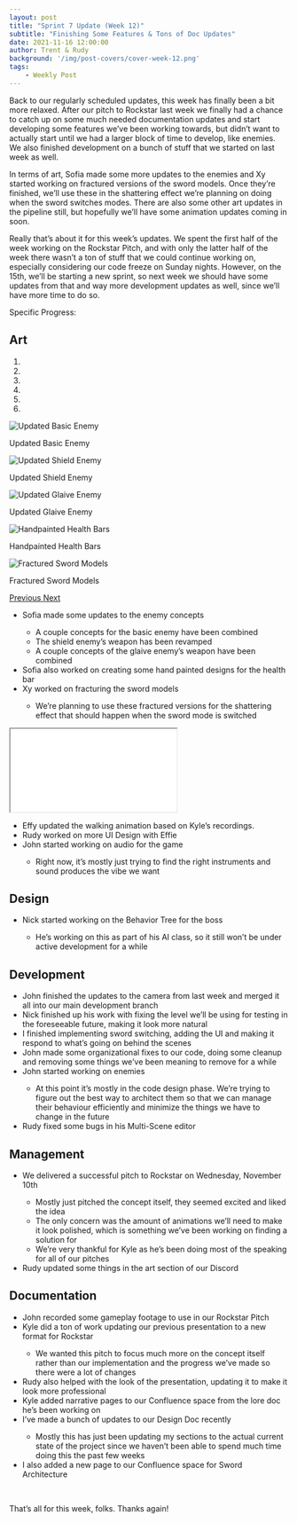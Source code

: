```yaml
---
layout: post
title: "Sprint 7 Update (Week 12)"
subtitle: "Finishing Some Features & Tons of Doc Updates"
date: 2021-11-16 12:00:00
author: Trent & Rudy
background: '/img/post-covers/cover-week-12.png'
tags: 
    - Weekly Post
---
```


Back to our regularly scheduled updates, this week has finally been a bit more relaxed. After our pitch to Rockstar last week we finally had a chance to catch up on some much needed documentation updates and start developing some features we’ve been working towards, but didn’t want to actually start until we had a larger block of time to develop, like enemies. We also finished development on a bunch of stuff that we started on last week as well. 

In terms of art, Sofia made some more updates to the enemies and Xy started working on fractured versions of the sword models. Once they’re finished, we’ll use these in the shattering effect we’re planning on doing when the sword switches modes. There are also some other art updates in the pipeline still, but hopefully we’ll have some animation updates coming in soon. 

Really that’s about it for this week’s updates. We spent the first half of the week working on the Rockstar Pitch, and with only the latter half of the week there wasn’t a ton of stuff that we could continue working on, especially considering our code freeze on Sunday nights. However, on the 15th, we’ll be starting a new sprint, so next week we should have some updates from that and way more development updates as well, since we’ll have more time to do so. 

Specific Progress:

## Art

<div class="row my-5">
    <div id="carouselExampleIndicators" class="carousel slide shadow rounded" data-ride="carousel">
        <ol class="carousel-indicators">
            <li data-target="#carouselExampleIndicators" data-slide-to="0" class="active"></li>
            <li data-target="#carouselExampleIndicators" data-slide-to="1"></li>
            <li data-target="#carouselExampleIndicators" data-slide-to="2"></li>
            <li data-target="#carouselExampleIndicators" data-slide-to="3"></li>
            <li data-target="#carouselExampleIndicators" data-slide-to="4"></li>
            <li data-target="#carouselExampleIndicators" data-slide-to="5"></li>
        </ol>
        <div class="carousel-inner">
            <div class="carousel-item active">
                <img class="d-block mx-auto" src="/img/posts/week12-fall/13_UpdatedBasicEnemy.png"
                    alt="Updated Basic Enemy">
                <div class="carousel-caption d-none d-md-block">
                    <p>Updated Basic Enemy</p>
                </div>
            </div>
            <div class="carousel-item">
                <img class="d-block mx-auto" src="/img/posts/week12-fall/13_UpdatedShieldEnemy.png"
                    alt="Updated Shield Enemy">
                <div class="carousel-caption d-none d-md-block">
                    <p>Updated Shield Enemy</p>
                </div>
            </div>
            <div class="carousel-item">
                <img class="d-block mx-auto" src="/img/posts/week12-fall/13_UpdatedGlaiveEnemy.png"
                    alt="Updated Glaive Enemy">
                <div class="carousel-caption d-none d-md-block">
                    <p>Updated Glaive Enemy</p>
                </div>
            </div>
            <div class="carousel-item">
                <img class="d-block mx-auto" src="/img/posts/week12-fall/13_HandpaintedHealthBars.png"
                    alt="Handpainted Health Bars">
                <div class="carousel-caption d-none d-md-block">
                    <p>Handpainted Health Bars</p>
                </div>
            </div>
            <div class="carousel-item">
                <img class="d-block mx-auto" src="/img/posts/week12-fall/13_FracturedSwordModels.png"
                    alt="Fractured Sword Models">
                <div class="carousel-caption d-none d-md-block">
                    <p>Fractured Sword Models</p>
                </div>
            </div>
        </div>
        <a class="carousel-control-prev" href="#carouselExampleIndicators" role="button" data-slide="prev">
            <span class="carousel-control-prev-icon" aria-hidden="true"></span>
            <span class="sr-only">Previous</span>
        </a>
        <a class="carousel-control-next" href="#carouselExampleIndicators" role="button" data-slide="next">
            <span class="carousel-control-next-icon" aria-hidden="true"></span>
            <span class="sr-only">Next</span>
        </a>
    </div>
</div>

<ul class="section-body mt-4">
    <li>Sofia made some updates to the enemy concepts</li>
    <ul class="mt-2">
        <li>A couple concepts for the basic enemy have been combined</li>
        <li>The shield enemy’s weapon has been revamped</li>
        <li>A couple concepts of the glaive enemy’s weapon have been combined</li>
    </ul>
    <li>Sofia also worked on creating some hand painted designs for the health bar</li>
    <li>Xy worked on fracturing the sword models</li>
    <ul class="mt-2">
        <li>We’re planning to use these fractured versions for the shattering effect that should happen when the sword mode is switched</li>
    </ul>
</ul>

<!-- 16:9 aspect ratio -->
<div class="embed-responsive embed-responsive-16by9">
  <iframe class="embed-responsive-item" src="/media/WalkingV4.mp4" allowfullscreen></iframe>
</div>

<ul class="section-body mt-4">
    <li>Effy updated the walking animation based on Kyle’s recordings.</li>
    <li>Rudy worked on more UI Design with Effie</li>
    <li>John started working on audio for the game</li>
    <ul class="mt-2">
        <li>Right now, it’s mostly just trying to find the right instruments and sound produces the vibe we want</li>
    </ul>
</ul>

## Design

<ul class="section-body mt-4">
    <li>Nick started working on the Behavior Tree for the boss</li>
    <ul class="mt-2">
        <li>He’s working on this as part of his AI class, so it still won’t be under active development for a while</li>
    </ul>
</ul>

## Development

<ul class="section-body mt-4">
    <li>John finished the updates to the camera from last week and merged it all into our main development branch</li>
    <li>Nick finished up his work with fixing the level we’ll be using for testing in the foreseeable future, making it look more natural</li>
    <li>I finished implementing sword switching, adding the UI and making it respond to what’s going on behind the scenes</li>
    <li>John made some organizational fixes to our code, doing some cleanup and removing some things we’ve been meaning to remove for a while</li>
    <li>John started working on enemies</li> 
    <ul class="mt-2">
        <li>At this point it’s mostly in the code design phase. We’re trying to figure out the best way to architect them so that we can manage their behaviour efficiently and minimize the things we have to change in the future</li>
    </ul>
    <li>Rudy fixed some bugs in his Multi-Scene editor</li>
</ul>

## Management

<ul class="section-body mt-4">
    <li>We delivered a successful pitch to Rockstar on Wednesday, November 10th</li>
    <ul class="mt-2">
        <li>Mostly just pitched the concept itself, they seemed excited and liked the idea</li>
        <li>The only concern was the amount of animations we’ll need to make it look polished, which is something we’ve been working on finding a solution for</li>
        <li>We’re very thankful for Kyle as he’s been doing most of the speaking for all of our pitches</li>
    </ul>
    <li>Rudy updated some things in the art section of our Discord</li>
</ul>

## Documentation

<ul class="section-body mt-4">
    <li>John recorded some gameplay footage to use in our Rockstar Pitch</li>
    <li>Kyle did a ton of work updating our previous presentation to a new format for Rockstar</li>
    <ul class="mt-2">   
        <li>We wanted this pitch to focus much more on the concept itself rather than our implementation and the progress we’ve made so there were a lot of changes</li>
    </ul>
    <li>Rudy also helped with the look of the presentation, updating it to make it look more professional</li>
    <li>Kyle added narrative pages to our Confluence space from the lore doc he’s been working on</li>
    <li>I’ve made a bunch of updates to our Design Doc recently</li>
    <ul class="mt-2">   
        <li>Mostly this has just been updating my sections to the actual current state of the project since we haven’t been able to spend much time doing this the past few weeks</li>
    </ul>
    <li>I also added a new page to our Confluence space for Sword Architecture</li>
</ul>

<br>

That’s all for this week, folks. Thanks again!

<br>